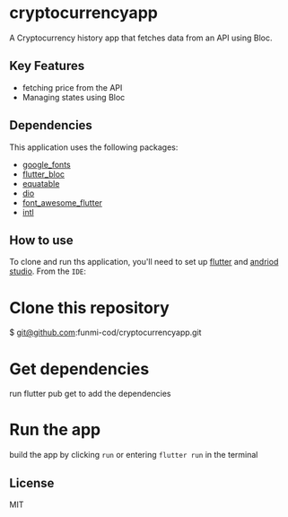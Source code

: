 # cryptocurrencyapp

A Cryptocurrency history app that fetches data from an API using Bloc. 

## Key Features
- fetching price from the API
- Managing states using Bloc

## Dependencies
This application uses the following packages:
 - [google_fonts](https://pub.dev/packages/google_fonts)
 - [flutter_bloc](https://pub.dev/packages/flutter_bloc)
 - [equatable](https://pub.dev/packages/equatable) 
 - [dio](https://pub.dev/packages/dio)
 - [font_awesome_flutter](https://pub.dev/packages/font_awesome_flutter)
 - [intl](https://pub.dev/packages/intl)
  

## How to use
To clone and run ths application, you'll need to set up [flutter](https://docs.flutter.dev/get-started/install) and [andriod studio](https://developer.android.com/studio).
From the `IDE`:
 # Clone this repository
 $ git@github.com:funmi-cod/cryptocurrencyapp.git
 
 # Get dependencies
 run flutter pub get to add the dependencies
 
 # Run the app
 build the app by clicking `run` or entering `flutter run` in the terminal 

## License
MIT
